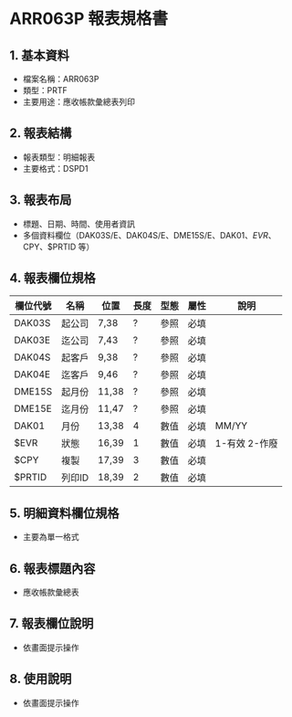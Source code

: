 # ARR063P 報表規格書

## 1. 基本資料
- 檔案名稱：ARR063P
- 類型：PRTF
- 主要用途：應收帳款彙總表列印

## 2. 報表結構
- 報表類型：明細報表
- 主要格式：DSPD1

## 3. 報表布局
- 標題、日期、時間、使用者資訊
- 多個資料欄位（DAK03S/E、DAK04S/E、DME15S/E、DAK01、$EVR、$CPY、$PRTID 等）

## 4. 報表欄位規格
| 欄位代號 | 名稱 | 位置 | 長度 | 型態 | 屬性 | 說明 |
|----------|------|------|------|------|------|------|
| DAK03S   | 起公司|7,38 | ?    | 參照 | 必填 |      |
| DAK03E   | 迄公司|7,43 | ?    | 參照 | 必填 |      |
| DAK04S   | 起客戶|9,38 | ?    | 參照 | 必填 |      |
| DAK04E   | 迄客戶|9,46 | ?    | 參照 | 必填 |      |
| DME15S   | 起月份|11,38| ?    | 參照 | 必填 |      |
| DME15E   | 迄月份|11,47| ?    | 參照 | 必填 |      |
| DAK01    | 月份 |13,38| 4    | 數值 | 必填 | MM/YY |
| $EVR     | 狀態 |16,39| 1    | 數值 | 必填 | 1-有效 2-作廢 |
| $CPY     | 複製 |17,39| 3    | 數值 | 必填 |      |
| $PRTID   | 列印ID|18,39| 2    | 數值 | 必填 |      |

## 5. 明細資料欄位規格
- 主要為單一格式

## 6. 報表標題內容
- 應收帳款彙總表

## 7. 報表欄位說明
- 依畫面提示操作

## 8. 使用說明
- 依畫面提示操作 